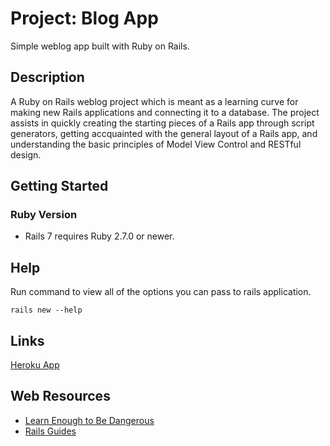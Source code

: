 # Project: Blog App

Simple weblog app built with Ruby on Rails.

## Description

A Ruby on Rails weblog project which is meant as a learning curve for making new Rails applications and connecting it to a database. The project assists in quickly creating the starting pieces of a Rails app through script generators, getting accquainted with the general layout of a Rails app, and understanding the basic principles of Model View Control and RESTful design.

## Getting Started

### Ruby Version

* Rails 7 requires Ruby 2.7.0 or newer.

## Help

Run command to view all of the options you can pass to rails application.
```
rails new --help
```
## Links
[Heroku App](https://guarded-temple-70375.herokuapp.com/)

## Web Resources

* [Learn Enough to Be Dangerous](https://www.theodinproject.com/lessons/ruby-on-rails-blog-app)
* [Rails Guides](https://guides.rubyonrails.org/getting_started.html)
